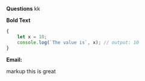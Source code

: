 **Questions**
kk
<question source="question-01" />

**Bold Text** <inject key="azureaduseremail" enableCopy="true" enableClickToPaste="false" />
<inject key="azureaduseremail" enableCopy="true" enableClickToPaste="false" />

<grouped-questions source="group-question-01" />

```js
{
    let x = 10;
    console.log(`The value is`, x); // output: 10
}
```

<inject key="azureaduseremail" enableCopy="true" enableClickToPaste="false" /> **Email:** <inject key="azureaduseremail" enableCopy="true" enableClickToPaste="false" />

markup this is great